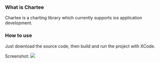 ### What is Chartee

Chartee is a charting library which currently supports ios application development.

### How to use

Just download the source code, then build and run the project with XCode.

Screenshot:
![](https://github.com/zhiyu/chartee/raw/master/resource/demo.png)